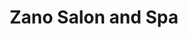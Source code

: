 ---
title: "Zano Salon and Spa"
url: /naperville/zano-salon-and-spa-west-ogden-avenue/
shop: Kosmetik
---